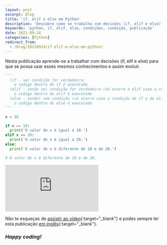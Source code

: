 ```yaml
---
layout: post
excerpt: Blog
title: 'if, elif e else em Python'
description: 'Descobre como se trabalha com decisões (if, elif e else) na linguagem de programação Python. Obtém respostas às tuas dúvidas com a teoria e os exemplos apresentados.'
keywords: 'python, if, elif, else, condições, condição, publicação'
date: 2021-09-24
categories: [Python]
redirect_from:
  - /blog/20210924/if-elif-e-else-em-python/
---
```


Nesta publicação aprende-se a trabalhar com decisões (if, elif e else) para que se possa usar esses mesmos conhecimentos e assim evoluir.

```python
'''
  (if - se) condição for verdadeira:
    o código dentro do if é executado
  (elif - senão se) condição for verdadeira (só ocorre o elif caso a condição de if seja falsa):
    o código dentro do elif é executado
  (else - senão) sem condição (só ocorre caso a condição de if e de elif sejam falsas):
    o código dentro do else é executado
'''

x = 30

if x == 10:
  print('O valor de x é igual a 10.')
elif x == 20:
  print('O valor de x é igual a 20.')
else:
  print('O valor de x é diferente de 10 e de 20.')

# O valor de x é diferente de 10 e de 20.
```

<div class="video-container">
  <iframe src="https://www.youtube.com/embed/27pMZOoPRzk" frameborder="0" allowfullscreen></iframe>
</div>

Não te esqueças de [assistir ao vídeo](https://youtu.be/27pMZOoPRzk){:target="\_blank"} e podes sempre ler esta publicação [em inglês](https://nelsonsilvadev.com/blog/if-elif-and-else-in-python/){:target="\_blank"}.

### _Happy coding!_
